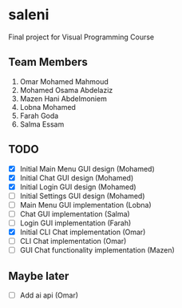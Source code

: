 # saleni
Final project for Visual Programming Course

## Team Members
1. Omar Mohamed Mahmoud
2. Mohamed Osama Abdelaziz
3. Mazen Hani Abdelmoniem
4. Lobna Mohamed
5. Farah Goda
6. Salma Essam

## TODO
- [X] Initial Main Menu GUI design (Mohamed)
- [X] Initial Chat GUI design (Mohamed)
- [X] Initial Login GUI design (Mohamed)
- [ ] Initial Settings GUI design (Mohamed)
- [ ] Main Menu GUI implementation (Lobna)
- [ ] Chat GUI implementation (Salma)
- [ ] Login GUI implementation (Farah)
- [X] Initial CLI Chat implementation (Omar)
- [ ] CLI Chat implementation (Omar)
- [ ] GUI Chat functionality implementation (Mazen)

## Maybe later
- [ ] Add ai api (Omar)
